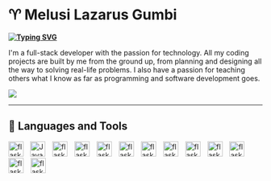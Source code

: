 # ♈ Melusi Lazarus Gumbi

**[![Typing SVG](https://readme-typing-svg.demolab.com?font=Tahoma+Code&pause=1000&color=F7E21D&width=435&lines=Full-Stack+Developer;App+Developer;Tech+Enthusiast;Creative+Coder;Always+Learning)](https://git.io/typing-svg)**

I'm a full-stack developer with the passion for technology. All my coding projects are built by me from the ground up, from planning and designing all the way to solving real-life problems. I also have a passion for teaching others what I know as far as programming and software development goes.

<a href='mailto:gumbimelusi2@gmail.com'><img src='https://custom-icon-badges.demolab.com/badge/-gumbimelusi2@gmail.com-yellow?style=for-the-badge&logo=mention&logoColor=white'/></a>

---
## 🧰 Languages and Tools
<p>
<a href="#"><img  alt="Java" width="30px" style="padding-right:10px;" src="https://cdn.jsdelivr.net/gh/devicons/devicon/icons/python/python-plain.svg"/></a>
<a href="#"><img align="left" alt="flask" width="30px" style="padding-right:10px;" src="https://cdn.jsdelivr.net/gh/devicons/devicon/icons/flask/flask-original.svg"/></a>
<a href="#"><img  alt="flask" width="30px" style="padding-right:10px;" src="https://cdn.jsdelivr.net/gh/devicons/devicon/icons/flutter/flutter-plain.svg"/></a>
<a href="#"><img  alt="flask" width="30px" style="padding-right:10px;" src="https://cdn.jsdelivr.net/gh/devicons/devicon/icons/html5/html5-plain.svg"/></a>
<a href="#"><img  alt="flask" width="30px" style="padding-right:10px;" src="https://cdn.jsdelivr.net/gh/devicons/devicon/icons/css3/css3-plain.svg"/></a>
<a href="#"><img  alt="flask" width="30px" style="padding-right:10px;" src="https://cdn.jsdelivr.net/gh/devicons/devicon/icons/react/react-original.svg"/></a>
<a href="#"><img  alt="flask" width="30px" style="padding-right:10px;" src="https://cdn.jsdelivr.net/gh/devicons/devicon/icons/javascript/javascript-plain.svg"/></a>
<a href="#"><img  alt="flask" width="30px" style="padding-right:10px;" src="https://cdn.jsdelivr.net/gh/devicons/devicon/icons/git/git-original.svg"/></a>
<a href="#"><img  alt="flask" width="30px" style="padding-right:10px;" src="https://cdn.jsdelivr.net/gh/devicons/devicon/icons/linux/linux-original.svg"/></a>
<a href="#"><img  alt="flask" width="30px" style="padding-right:10px;" src="https://cdn.jsdelivr.net/gh/devicons/devicon/icons/selenium/selenium-original.svg"/></a>
<a href="#"><img  alt="flask" width="30px" style="padding-right:10px;" src="https://cdn.jsdelivr.net/gh/devicons/devicon/icons/github/github-original.svg"/></a>
<a href="#"><img  alt="flask" width="30px" style="padding-right:10px;" src="https://cdn.jsdelivr.net/gh/devicons/devicon/icons/illustrator/illustrator-plain.svg"/></a>
<a href="#"><img  alt="flask" width="30px" style="padding-right:10px;" src="https://cdn.jsdelivr.net/gh/devicons/devicon/icons/windows8/windows8-original.svg"/></a>
</p>
<br />

#
<!---
lazarus-gumbi/lazarus-gumbi is a ✨ special ✨ repository because its `README.md` (this file) appears on your GitHub profile.
You can click the Preview link to take a look at your changes.
--->
